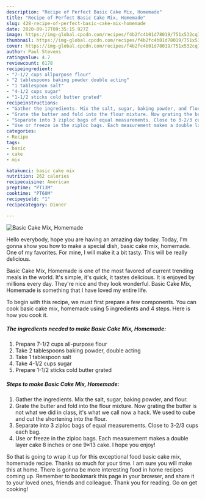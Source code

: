 ```yaml
---
description: "Recipe of Perfect Basic Cake Mix, Homemade"
title: "Recipe of Perfect Basic Cake Mix, Homemade"
slug: 428-recipe-of-perfect-basic-cake-mix-homemade
date: 2020-09-17T09:35:15.927Z
image: https://img-global.cpcdn.com/recipes/f4b2fc4b01d78019/751x532cq70/basic-cake-mix-homemade-recipe-main-photo.jpg
thumbnail: https://img-global.cpcdn.com/recipes/f4b2fc4b01d78019/751x532cq70/basic-cake-mix-homemade-recipe-main-photo.jpg
cover: https://img-global.cpcdn.com/recipes/f4b2fc4b01d78019/751x532cq70/basic-cake-mix-homemade-recipe-main-photo.jpg
author: Paul Stevens
ratingvalue: 4.7
reviewcount: 6178
recipeingredient:
- "7-1/2 cups allpurpose flour"
- "2 tablespoons baking powder double acting"
- "1 tablespoon salt"
- "4-1/2 cups sugar"
- "1-1/2 sticks cold butter grated"
recipeinstructions:
- "Gather the ingredients. Mix the salt, sugar, baking powder, and flour."
- "Grate the butter and fold into the flour mixture. Now grating the butter is not what we did in class, it&#39;s what we call now a hack. We used to cube and cut the shortening into the flour."
- "Separate into 3 ziploc bags of equal measurements. Close to 3-2/3 cups each bag."
- "Use or freeze in the ziploc bags. Each measurement makes a double layer cake 8 inches or one 9×13 cake. I hope you enjoy!"
categories:
- Recipe
tags:
- basic
- cake
- mix

katakunci: basic cake mix 
nutrition: 262 calories
recipecuisine: American
preptime: "PT13M"
cooktime: "PT60M"
recipeyield: "1"
recipecategory: Dinner

---
```



![Basic Cake Mix, Homemade](https://img-global.cpcdn.com/recipes/f4b2fc4b01d78019/751x532cq70/basic-cake-mix-homemade-recipe-main-photo.jpg)

Hello everybody, hope you are having an amazing day today. Today, I'm gonna show you how to make a special dish, basic cake mix, homemade. One of my favorites. For mine, I will make it a bit tasty. This will be really delicious.

Basic Cake Mix, Homemade is one of the most favored of current trending meals in the world. It's simple, it's quick, it tastes delicious. It is enjoyed by millions every day. They're nice and they look wonderful. Basic Cake Mix, Homemade is something that I have loved my entire life.




To begin with this recipe, we must first prepare a few components. You can cook basic cake mix, homemade using 5 ingredients and 4 steps. Here is how you cook it.

<!--inarticleads1-->

##### The ingredients needed to make Basic Cake Mix, Homemade:

1. Prepare 7-1/2 cups all-purpose flour
1. Take 2 tablespoons baking powder, double acting
1. Take 1 tablespoon salt
1. Take 4-1/2 cups sugar
1. Prepare 1-1/2 sticks cold butter grated




<!--inarticleads2-->

##### Steps to make Basic Cake Mix, Homemade:

1. Gather the ingredients. Mix the salt, sugar, baking powder, and flour.
1. Grate the butter and fold into the flour mixture. Now grating the butter is not what we did in class, it&#39;s what we call now a hack. We used to cube and cut the shortening into the flour.
1. Separate into 3 ziploc bags of equal measurements. Close to 3-2/3 cups each bag.
1. Use or freeze in the ziploc bags. Each measurement makes a double layer cake 8 inches or one 9×13 cake. I hope you enjoy!




So that is going to wrap it up for this exceptional food basic cake mix, homemade recipe. Thanks so much for your time. I am sure you will make this at home. There is gonna be more interesting food in home recipes coming up. Remember to bookmark this page in your browser, and share it to your loved ones, friends and colleague. Thank you for reading. Go on get cooking!
